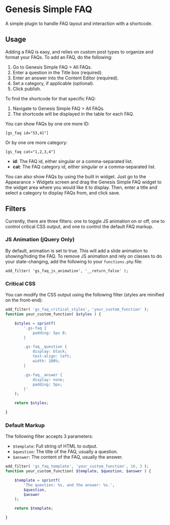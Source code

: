 # Genesis Simple FAQ
A simple plugin to handle FAQ layout and interaction with a shortcode.

## Usage
Adding a FAQ is easy, and relies on custom post types to organize and format your FAQs. To add an FAQ, do the following:

1. Go to Genesis Simple FAQ > All FAQs.
2. Enter a question in the Title box (required).
3. Enter an answer into the Content Editor (required).
3. Set a category, if applicable (optional).
4. Click publish.

To find the shortcode for that specific FAQ:

1. Navigate to Genesis Simple FAQ > All FAQs.
2. The shortcode will be displayed in the table for each FAQ.

You can show FAQs by one ore more ID:

`[gs_faq id="53,41"]`

Or by one ore more category:

`[gs_faq cat="1,2,3,4"]`

- **id**: The FAQ id, either singular or a comma-separated list.
- **cat**: The FAQ category id, either singular or a comma-separated list.

You can also show FAQs by using the built in widget. Just go to the Appearance > Widgets screen and drag the Genesis Simple FAQ widget to the widget area where you would like it to display. Then, enter a title and select a category to display FAQs from, and click save.

## Filters
Currently, there are three filters: one to toggle JS animation on or off, one to control critical CSS output, and one to control the default FAQ markup.

### JS Animation (jQuery Only)
By default, animation is set to true. This will add a slide animation to showing/hiding the FAQ. To remove JS animation and rely on classes to do your state-changing, add the following to your `functions.php` file:

`add_filter( 'gs_faq_js_animation', '__return_false' );`

### Critical CSS
You can modify the CSS output using the following filter (styles are minified on the front-end):

```php
add_filter( 'gs_faq_critical_styles', 'your_custom_function' );
function your_custom_function( $styles ) {

	$styles = sprintf(
		'.gs-faq {
			padding: 5px 0;
		}

		.gs-faq__question {
			display: block;
			text-align: left;
			width: 100%;
		}

		.gs-faq__answer {
			display: none;
			padding: 5px;
		}'
	);

	return $styles;

}
```

### Default Markup
The following filter accepts 3 parameters:
- `$template`: Full string of HTML to output.
- `$question`: The title of the FAQ, usually a question.
- `$answer`: The content of the FAQ, usually the answer.
```php
add_filter( 'gs_faq_template', 'your_custom_function', 10, 3 );
function your_custom_function( $template, $question, $answer ) {

	$template = sprintf(
		'The question: %s, and the answer: %s.',
		$question,
		$answer
	);

	return $template;

}
```
